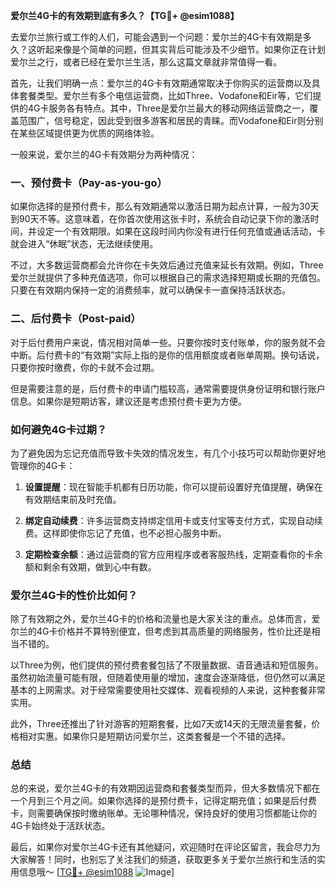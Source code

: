 **爱尔兰4G卡的有效期到底有多久？【TG💪+ @esim1088】**

去爱尔兰旅行或工作的人们，可能会遇到一个问题：爱尔兰的4G卡有效期是多久？这听起来像是个简单的问题，但其实背后可能涉及不少细节。如果你正在计划爱尔兰之行，或者已经在爱尔兰生活，那么这篇文章就非常值得一看。

首先，让我们明确一点：爱尔兰的4G卡有效期通常取决于你购买的运营商以及具体套餐类型。爱尔兰有多个电信运营商，比如Three、Vodafone和Eir等，它们提供的4G卡服务各有特点。其中，Three是爱尔兰最大的移动网络运营商之一，覆盖范围广，信号稳定，因此受到很多游客和居民的青睐。而Vodafone和Eir则分别在某些区域提供更为优质的网络体验。

一般来说，爱尔兰的4G卡有效期分为两种情况：

### 一、预付费卡（Pay-as-you-go）

如果你选择的是预付费卡，那么有效期通常以激活日期为起点计算，一般为30天到90天不等。这意味着，在你首次使用这张卡时，系统会自动记录下你的激活时间，并设定一个有效期限。如果在这段时间内你没有进行任何充值或通话活动，卡就会进入“休眠”状态，无法继续使用。

不过，大多数运营商都会允许你在卡失效后通过充值来延长有效期。例如，Three爱尔兰就提供了多种充值选项，你可以根据自己的需求选择短期或长期的充值包。只要在有效期内保持一定的消费频率，就可以确保卡一直保持活跃状态。

### 二、后付费卡（Post-paid）

对于后付费用户来说，情况相对简单一些。只要你按时支付账单，你的服务就不会中断。后付费卡的“有效期”实际上指的是你的信用额度或者账单周期。换句话说，只要你按时缴费，你的卡就不会过期。

但是需要注意的是，后付费卡的申请门槛较高，通常需要提供身份证明和银行账户信息。如果你是短期访客，建议还是考虑预付费卡更为方便。

### 如何避免4G卡过期？

为了避免因为忘记充值而导致卡失效的情况发生，有几个小技巧可以帮助你更好地管理你的4G卡：

1. **设置提醒**：现在智能手机都有日历功能，你可以提前设置好充值提醒，确保在有效期结束前及时充值。
   
2. **绑定自动续费**：许多运营商支持绑定信用卡或支付宝等支付方式，实现自动续费。这样即使你忘记了充值，也不必担心服务中断。

3. **定期检查余额**：通过运营商的官方应用程序或者客服热线，定期查看你的卡余额和剩余有效期，做到心中有数。

### 爱尔兰4G卡的性价比如何？

除了有效期之外，爱尔兰4G卡的价格和流量也是大家关注的重点。总体而言，爱尔兰的4G卡价格并不算特别便宜，但考虑到其高质量的网络服务，性价比还是相当不错的。

以Three为例，他们提供的预付费套餐包括了不限量数据、语音通话和短信服务。虽然初始流量可能有限，但随着使用量的增加，速度会逐渐降低，但仍然可以满足基本的上网需求。对于经常需要使用社交媒体、观看视频的人来说，这种套餐非常实用。

此外，Three还推出了针对游客的短期套餐，比如7天或14天的无限流量套餐，价格相对实惠。如果你只是短期访问爱尔兰，这类套餐是一个不错的选择。

### 总结

总的来说，爱尔兰4G卡的有效期因运营商和套餐类型而异，但大多数情况下都在一个月到三个月之间。如果你选择的是预付费卡，记得定期充值；如果是后付费卡，则需要确保按时缴纳账单。无论哪种情况，保持良好的使用习惯都能让你的4G卡始终处于活跃状态。

最后，如果你对爱尔兰4G卡还有其他疑问，欢迎随时在评论区留言，我会尽力为大家解答！同时，也别忘了关注我们的频道，获取更多关于爱尔兰旅行和生活的实用信息哦～ [[TG💪+ @esim1088](https://t.me/s/esim1088) ![Image](https://i.postimg.cc/4NQfJmqS/Snipaste-2025-05-13-00-14-12.png)]